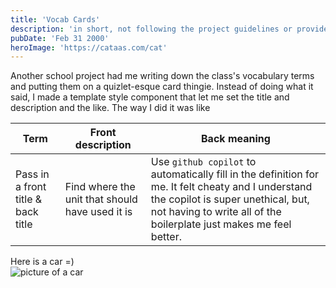 ```yaml
---
title: 'Vocab Cards'
description: 'in short, not following the project guidelines or provided resources'
pubDate: 'Feb 31 2000'
heroImage: 'https://cataas.com/cat'
---
```


Another school project had me writing down the class's vocabulary terms and putting them on a quizlet-esque card thingie. Instead of doing what it said, I made a template style component that let me set the title and description and the like. The way I did it was like

| Term                               | Front description                               | Back meaning                                                                                                                                                                                                    |
|------------------------------------|-------------------------------------------------|-----------------------------------------------------------------------------------------------------------------------------------------------------------------------------------------------------------------|
| Pass in a front title & back title | Find where the unit that should have used it is | Use `github copilot` to automatically fill in the definition for me. It felt cheaty and I understand the copilot is super unethical, but, not having to write all of the boilerplate just makes me feel better. |

Here is a car =)<br>
![picture of a car](https://cataas.com/cat)